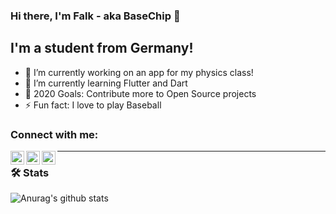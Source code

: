 ### Hi there, I'm Falk - aka BaseChip 👋

## I'm a student from Germany!
- 🔭 I’m currently working on an app for my physics class!
- 🌱 I’m currently learning Flutter and Dart
- 🥅 2020 Goals: Contribute more to Open Source projects
- ⚡ Fun fact: I love to play Baseball

### Connect with me:

[<img align="left" alt="BaseChip | Twitter" width="22px" src="https://cdn.jsdelivr.net/npm/simple-icons@v3/icons/twitter.svg" />][twitter]
[<img align="left" alt="BaseChip | Email" width="22px" src="https://cdn.jsdelivr.net/npm/simple-icons@3.4.0/icons/mail-dot-ru.svg" />][email]
[<img align="left" alt="codeSTACKr | Instagram" width="22px" src="https://cdn.jsdelivr.net/npm/simple-icons@v3/icons/instagram.svg" />][instagram]

---
### 🛠 Stats
![Anurag's github stats](https://github-readme-stats.vercel.app/api?username=BaseChip&count_private=true)

[twitter]: https://twitter.com/BaseChip
[email]: mailto:github@falkmichaelis.eu
[instagram]: https://instagram.com/falkmichaelis